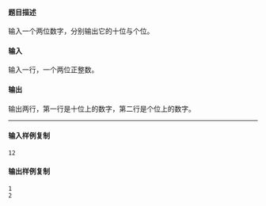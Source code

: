 #### 题目描述

输入一个两位数字，分别输出它的十位与个位。

#### 输入

输入一行，一个两位正整数。  

#### 输出

输出两行，第一行是十位上的数字，第二行是个位上的数字。

___

#### 输入样例复制

```
12
```

#### 输出样例复制

```
1
2
```